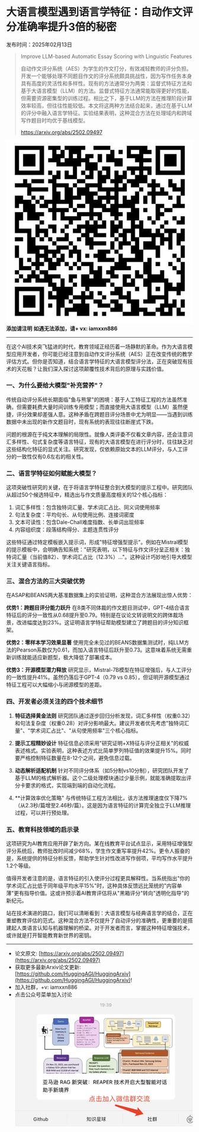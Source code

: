 # 大语言模型遇到语言学特征：自动作文评分准确率提升3倍的秘密
发布时间：2025年02月13日


> Improve LLM-based Automatic Essay Scoring with Linguistic Features
>
> 自动作文评分系统（AES）为学生的作文打分，有效减轻教师的评分负担。开发一个能够处理不同题目作文的评分系统颇具挑战性，因为写作任务本身具有高度的灵活性和多样性。现有的方法通常分为两类：监督式特征方法和基于大语言模型（LLM）的方法。监督式特征方法通常能取得更好的性能，但需要资源密集型的训练过程。相比之下，基于LLM的方法在推理阶段计算效率较高，但往往性能较低。本文将这两种方法结合起来，通过在基于LLM的评分中融入语言学特征。实验结果表明，这种混合方法在处理域内和跨域写作题目时均优于基线模型。
>
> https://arxiv.org/abs/2502.09497

![](https://raw.githubusercontent.com/HuggingAGI/wx_assets/main/2025/02/12/1739367812022-81912e8f-5f91-4b9d-b4b2-52b0e322d137.png)
**添加请注明**
**如遇无法添加，请+ vx: iamxxn886**
<hr />


在这个AI技术突飞猛进的时代，教育领域正经历着一场静默的革命。作为大语言模型应用开发者，你可能已经注意到自动作文评分系统（AES）正在改变传统的教学评估方式。但你是否知道，结合语言学特征的大语言模型评分法，正在突破现有技术的天花板？让我们深入探讨这项颠覆性技术背后的原理与实践价值。

### 一、为什么要给大模型"补充营养"？
传统自动评分系统长期面临"鱼与熊掌"的困境：基于人工特征工程的方法虽然准确，但需要耗费大量时间训练专用模型；而直接使用大语言模型（LLM）虽然便捷，评分效果却差强人意。这种矛盾在跨题目评分场景中尤为明显——当遇到训练数据中未出现的新作文题目时，现有系统的表现往往断崖式下跌。

问题的根源在于纯文本理解的局限性。就像人类评委不仅看文章内容，还会注意词汇多样性、句式复杂度等语言特征，现有的大语言模型在进行评分时，往往缺乏对这些结构化特征的显式关注。研究发现，仅依赖原始文本的LLM评分，与人工评分的一致性仅有0.6左右的相关性。

### 二、语言学特征如何赋能大模型？
这项突破性研究的关键，在于将语言学特征整合到大模型的提示工程中。研究团队从超过50个候选特征中，精选出与作文质量高度相关的12个核心指标：

1. 词汇多样性：包含独特词汇量、学术词汇占比、同义词使用频率
2. 句法复杂度：平均句长、从句使用比例、连接词密度
3. 文本可读性：包含Dale-Chall难度指数、长单词出现频率
4. 内容组织度：段落结构得分、主题连贯性评分

这些特征通过特定模板嵌入提示词，形成"特征增强型提示"。例如在Mistral模型的提示模板中，会明确告知系统："研究表明，以下特征与作文评分呈正相关：独特词汇量（当前值82）、学术词汇占比（12.3%）..."。这种设计巧妙地引导大模型关注关键语言指标。

### 三、混合方法的三大突破优势
在ASAP和BEANS两大基准数据集上的实验证明，这种混合方法展现出惊人优势：

**优势1：跨题目评分能力跃升**
在8类不同体裁的作文题目测试中，GPT-4结合语言特征后的评分一致性从0.68提升至0.79。特别是在议论文转说明文的跨体裁场景，改进幅度达到23%。这证明语言学特征帮助模型建立了跨题目的评分知识框架。

**优势2：零样本学习效果显著**
使用完全未见过的BEANS数据集测试时，纯LLM方法的Pearson系数仅为0.61，而加入语言特征后跃升至0.73。这意味着系统无需重新训练就能适应新题型，极大降低了部署成本。

**优势3：开源模型潜力释放**
研究显示，Mistral-7B模型在特征增强后，与人工评分的一致性提升41%。虽然仍落后于GPT-4（0.79 vs 0.85），但证明开源模型通过特征工程可以大幅缩小与闭源模型的差距。

### 四、开发者必须关注的四个技术细节
1. **特征选择黄金法则**
研究团队通过逐步回归分析发现，词汇多样性（权重0.32）和句法复杂度（权重0.28）对评分影响最大。建议开发者优先考虑"独特词汇量"、"学术词汇占比"、"从句使用频率"三个核心指标。

2. **提示工程精妙设计**
特征信息必须采用"研究证明+X特征与评分正相关"的权威表述格式。实验表明，这种表述方式比简单罗列特征值的效果提升15%。同时要严格控制特征数量在8-12个之间，避免信息过载。

3. **动态解析适配机制**
针对不同评分体系（如5分制vs10分制），研究团队开发了基于LLM的格式解析器。这个二级处理模块通过少量示例，就能准确提取出评分卡要求的格式，实现端到端的自动化流程。

4. **计算效率优化策略"
与传统特征工程方法相比，该方法推理速度仅下降7%（从2.3秒/篇增至2.46秒/篇）。这是因为语言特征的计算完全独立于LLM推理过程，可以并行预处理。

### 五、教育科技领域的启示录
这项研究为AI教育应用开辟了新方向。某在线教育平台试点显示，采用特征增强型评分系统后，教师批改时间减少68%，学生作文重写率提升42%。更令人振奋的是，系统提供的特征分析反馈，帮助学生针对性改进写作弱项，平均写作水平提升1.2个等级。

值得开发者注意的是，语言特征的引入使评分过程更具解释性。当系统指出"你的学术词汇占比低于同年级平均水平15%"时，这种具体反馈远比笼统的"内容单薄"更有指导价值。这或许预示着AI教育评估将从"黑箱评分"转向"透明化指导"的新纪元。

站在技术演进的路口，我们可以清晰看到：大语言模型与经典语言学的结合，正在重塑教育评估的范式。这种混合方法不仅提升了自动评分的准确性，更重要的是搭建起人类语言认知与机器理解的桥梁。对于开发者而言，掌握这种特征增强技术，或许就是打开智能教育新世界的密钥。


<hr />

- 论文原文: [https://arxiv.org/abs/2502.09497](https://arxiv.org/abs/2502.09497)
- 获取更多最新Arxiv论文更新: [https://github.com/HuggingAGI/HuggingArxiv](https://github.com/HuggingAGI/HuggingArxiv)!
- 加入社群，+v: iamxxn886
- 点击公众号菜单加入讨论
![](https://raw.githubusercontent.com/HuggingAGI/wx_assets/main/2024/07/31/1722434818326-94339e92-22f1-4472-9d27-fed232f70b5d.jpeg)